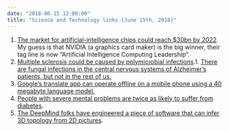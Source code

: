 ```yaml
---
date: "2018-06-15 12:00:00"
title: "Science and Technology links (June 15th, 2018)"
---
```




1. [The market for artificial-intelligence chips could reach $30bn by 2022](https://www.economist.com/business/2018/06/09/artificial-intelligence-is-awakening-the-chip-industrys-animal-spirits). My guess is that NVIDIA (a graphics card maker) is the big winner, their tag line is now &ldquo;Artificial Intelligence Computing Leadership&rdquo;.
1. [Multiple sclerosis could be caused by polymicrobial infections](https://www.sciencedirect.com/science/article/pii/S0969996118301608).1. [There are fungal infections in the central nervous systems of Alzheimer&rsquo;s patients, but not in the rest of us.](https://www.nature.com/articles/srep15015)
1. [Google&rsquo;s translate app can operate offline on a mobile phone using a 40 megabyte language model.](https://techcrunch.com/2018/06/12/google-brings-offline-neural-machine-translation-for-59-languages-to-its-translate-app/)
1. [People with severe mental problems are twice as likely to suffer from diabetes](http://care.diabetesjournals.org/content/early/2018/05/14/dc18-0425).
1. [The DeepMind folks have engineered a piece of software that can infer 3D topology from 2D pictures](http://science.sciencemag.org/content/360/6394/1204).

